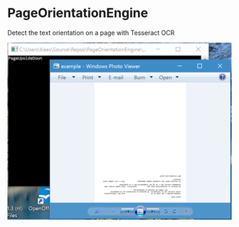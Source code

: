 # PageOrientationEngine
Detect the text orientation on  a page with Tesseract OCR

![alt tag](https://github.com/Sicos1977/PageOrientationEngine/blob/master/TestApp/upsidedownexample.png)
